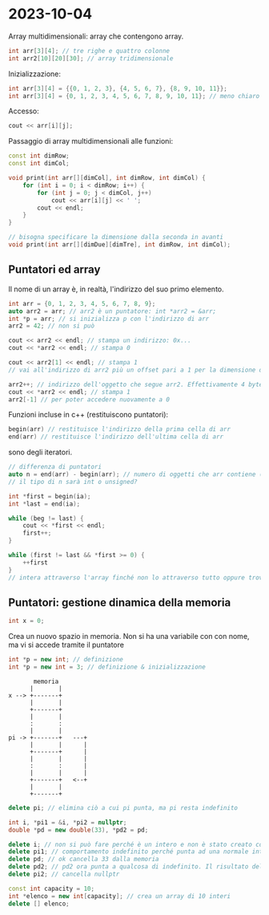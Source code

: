 # 2023-10-04

Array multidimensionali: array che contengono array.

```cpp
int arr[3][4]; // tre righe e quattro colonne
int arr2[10][20][30]; // array tridimensionale
```

Inizializzazione:

```cpp
int arr[3][4] = {{0, 1, 2, 3}, {4, 5, 6, 7}, {8, 9, 10, 11}};
int arr[3][4] = {0, 1, 2, 3, 4, 5, 6, 7, 8, 9, 10, 11}; // meno chiaro
```

Accesso:

```cpp
cout << arr[i][j];
```

Passaggio di array multidimensionali alle funzioni:

```cpp
const int dimRow;
const int dimCol;

void print(int arr[][dimCol], int dimRow, int dimCol) {
    for (int i = 0; i < dimRow; i++) {
        for (int j = 0; j < dimCol, j++)
            cout << arr[i][j] << ' ';
        cout << endl;
    }
}
```

```cpp
// bisogna specificare la dimensione dalla seconda in avanti
void print(int arr[][dimDue][dimTre], int dimRow, int dimCol);
```

## Puntatori ed array

Il nome di un array è, in realtà, l'indirizzo del suo primo elemento.

```cpp
int arr = {0, 1, 2, 3, 4, 5, 6, 7, 8, 9};
auto arr2 = arr; // arr2 è un puntatore: int *arr2 = &arr;
int *p = arr; // si inizializza p con l'indirizzo di arr
arr2 = 42; // non si può

cout << arr2 << endl; // stampa un indirizzo: 0x...
cout << *arr2 << endl; // stampa 0

cout << arr2[1] << endl; // stampa 1
// vai all'indirizzo di arr2 più un offset pari a 1 per la dimensione di int (4)

arr2++; // indirizzo dell'oggetto che segue arr2. Effettivamente 4 byte dopo arr2
cout << *arr2 << endl; // stampa 1
arr2[-1] // per poter accedere nuovamente a 0
```

Funzioni incluse in c++ (restituiscono puntatori):

```cpp
begin(arr) // restituisce l'indirizzo della prima cella di arr
end(arr) // restituisce l'indirizzo dell'ultima cella di arr
```

sono degli iteratori.

```cpp
// differenza di puntatori
auto n = end(arr) - begin(arr); // numero di oggetti che arr contiene (lunghezza)
// il tipo di n sarà int o unsigned?
```

```cpp
int *first = begin(ia);
int *last = end(ia);

while (beg != last) {
    cout << *first << endl;
    first++;
}
```

```cpp
while (first != last && *first >= 0) {
    ++first
}
// intera attraverso l'array finché non lo attraverso tutto oppure trova un elemento negativo.
```

## Puntatori: gestione dinamica della memoria

```cpp
int x = 0;
```

Crea un nuovo spazio in memoria. Non si ha una variabile con con nome, ma vi si accede tramite il puntatore

```cpp
int *p = new int; // definizione
int *p = new int = 3; // definizione & inizializzazione
```

```
       memoria
      |       |
x --> +-------+
      |       |
      +-------+
      |       |
      :       :
      |       |
pi -> +-------+   ---+
      |       |      |
      +-------+      |
      |       |      |
      :       :      |
      |       |      |
      +-------+   <--+
      |       |
      +-------+
```

```cpp
delete pi; // elimina ciò a cui pi punta, ma pi resta indefinito
```

```cpp
int i, *pi1 = &i, *pi2 = nullptr;
double *pd = new double(33), *pd2 = pd;

delete i; // non si può fare perché è un intero e non è stato creato con new
delete pi1; // comportamento indefinito perché punta ad una normale intero
delete pd; // ok cancella 33 dalla memoria
delete pd2; // pd2 ora punta a qualcosa di indefinito. Il risultato dell'istruzione è indefinito
delete pi2; // cancella nullptr
```

```cpp
const int capacity = 10;
int *elenco = new int[capacity]; // crea un array di 10 interi
delete [] elenco;
```
